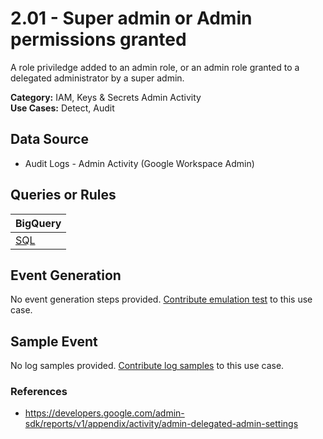 # 2.01 - Super admin or Admin permissions granted
A role priviledge added to an admin role, or an admin role granted to a delegated administrator by a super admin.


**Category:** IAM, Keys & Secrets Admin Activity
</br>
**Use Cases:** Detect, Audit
</br>

## Data Source
- Audit Logs - Admin Activity (Google Workspace Admin)


## Queries or Rules
BigQuery |
--- |
[SQL](../../sql/2_01_super_admin_or_admin_permissions_granted.sql) |

## Event Generation
No event generation steps provided. [Contribute emulation test](../../CONTRIBUTING.md) to this use case.

## Sample Event
No log samples provided. [Contribute log samples](../../CONTRIBUTING.md) to this use case.


### References
- https://developers.google.com/admin-sdk/reports/v1/appendix/activity/admin-delegated-admin-settings
    
